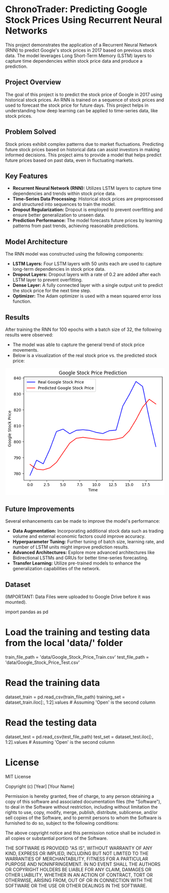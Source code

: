 # ChronoTrader: Predicting Google Stock Prices Using Recurrent Neural Networks

This project demonstrates the application of a Recurrent Neural Network (RNN) to predict Google's stock prices in 2017 based on previous stock data. The model leverages Long Short-Term Memory (LSTM) layers to capture time dependencies within stock price data and produce a prediction.

## Project Overview

The goal of this project is to predict the stock price of Google in 2017 using historical stock prices. An RNN is trained on a sequence of stock prices and used to forecast the stock price for future days. This project helps in understanding how deep learning can be applied to time-series data, like stock prices.

## Problem Solved

Stock prices exhibit complex patterns due to market fluctuations. Predicting future stock prices based on historical data can assist investors in making informed decisions. This project aims to provide a model that helps predict future prices based on past data, even in fluctuating markets.

## Key Features

- **Recurrent Neural Network (RNN):** Utilizes LSTM layers to capture time dependencies and trends within stock price data.
- **Time-Series Data Processing:** Historical stock prices are preprocessed and structured into sequences to train the model.
- **Dropout Regularization:** Dropout is employed to prevent overfitting and ensure better generalization to unseen data.
- **Prediction Performance:** The model forecasts future prices by learning patterns from past trends, achieving reasonable predictions.

## Model Architecture

The RNN model was constructed using the following components:
- **LSTM Layers:** Four LSTM layers with 50 units each are used to capture long-term dependencies in stock price data.
- **Dropout Layers:** Dropout layers with a rate of 0.2 are added after each LSTM layer to prevent overfitting.
- **Dense Layer:** A fully connected layer with a single output unit to predict the stock price for the next time step.
- **Optimizer:** The Adam optimizer is used with a mean squared error loss function.

## Results

After training the RNN for 100 epochs with a batch size of 32, the following results were observed:
- The model was able to capture the general trend of stock price movements.
- Below is a visualization of the real stock price vs. the predicted stock price:

![Stock Price Prediction](results/predicted_stock_price_vs_actual_stock_price.png)

## Future Improvements

Several enhancements can be made to improve the model's performance:
- **Data Augmentation:** Incorporating additional stock data such as trading volume and external economic factors could improve accuracy.
- **Hyperparameter Tuning:** Further tuning of batch size, learning rate, and number of LSTM units might improve prediction results.
- **Advanced Architectures:** Explore more advanced architectures like Bidirectional LSTMs and GRUs for better time-series forecasting.
- **Transfer Learning:** Utilize pre-trained models to enhance the generalization capabilities of the network.

## Dataset

(IMPORTANT: Data Files were uploaded to Google Drive before it was mounted).

import pandas as pd

# Load the training and testing data from the local 'data/' folder
train_file_path = 'data/Google_Stock_Price_Train.csv'
test_file_path = 'data/Google_Stock_Price_Test.csv'

# Read the training data
dataset_train = pd.read_csv(train_file_path)
training_set = dataset_train.iloc[:, 1:2].values  # Assuming 'Open' is the second column

# Read the testing data
dataset_test = pd.read_csv(test_file_path)
test_set = dataset_test.iloc[:, 1:2].values  # Assuming 'Open' is the second column

# License

MIT License

Copyright (c) [Year] [Your Name]

Permission is hereby granted, free of charge, to any person obtaining a copy
of this software and associated documentation files (the "Software"), to deal
in the Software without restriction, including without limitation the rights
to use, copy, modify, merge, publish, distribute, sublicense, and/or sell
copies of the Software, and to permit persons to whom the Software is
furnished to do so, subject to the following conditions:

The above copyright notice and this permission notice shall be included in all
copies or substantial portions of the Software.

THE SOFTWARE IS PROVIDED "AS IS", WITHOUT WARRANTY OF ANY KIND, EXPRESS OR
IMPLIED, INCLUDING BUT NOT LIMITED TO THE WARRANTIES OF MERCHANTABILITY,
FITNESS FOR A PARTICULAR PURPOSE AND NONINFRINGEMENT. IN NO EVENT SHALL THE
AUTHORS OR COPYRIGHT HOLDERS BE LIABLE FOR ANY CLAIM, DAMAGES OR OTHER
LIABILITY, WHETHER IN AN ACTION OF CONTRACT, TORT OR OTHERWISE, ARISING FROM,
OUT OF OR IN CONNECTION WITH THE SOFTWARE OR THE USE OR OTHER DEALINGS IN THE
SOFTWARE.

